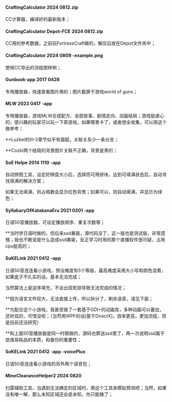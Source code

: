 #### CraftingCalculator 2024 0812.zip

CC计算器，编译好的最新版本；

#### CraftingCalculator Depot-FCE 2024 0812.zip

CC用的参考数据，之前玩FortressCraft做的，解压后放在Depot文件夹中；

#### CraftingCalculator 2024 0809 -example.png

使用CC导出的流程图样例；

#### Gunbook-app 2017 0428

专用播放器，快速查看图片用的；图片截屏于游戏world of guns；

#### MLW 2023 0417 -app

专用播放器，游戏MLW合成配方、全部故事、剧情走向、动画结局；游戏挺虐心的，感兴趣的玩家可以玩一下原游戏，如果哪里卡了，或者想全收集，可以用这个做参考；

**Luzbel的III-2章节似乎有猫腻，关联关系少一条分支；

**Cozbi两个结局的背景图片关联不正确，背景是黑的；

#### SoE Helpe 2014 1110 -app

自动拼图工具，设定好棋盘大小后，选择而可用拼块，达到可填满状态后，自动寻找填满的解决方案；

如果无法填满，则占格数会显示红色背景；如果可以，则自动填满，并显示为绿色；

#### SyllabaryOfKatakanaEru 2021 0201 -app

日语50音播放器，可设定播放顺序、重复次数等；

**当时学日语时做的，但后来ssd暴毙，源代码没了，这一版也是测试版，非常遗憾；我也不敢说是什么造成ssd暴毙，反正学习时用的那个直播软件很可疑，占用cpu挺高的；

#### SoKELink 2021 0412 -app

日语50音连连看小游戏，预设难度有5个等级，最高难度采用大小写和颜色混肴，如果底子不扎实的话，基本无法完成；

当然算法上是逆序填充，不会出现死锁导致无法完成的情况；

**因为语言文件较大，无法直接上传，所以拆分了，剩余语音，请见下面；

**为配合这个小游戏，我甚至做了一套基于GDI+的动画库，多种动画可以叠加，还听炫的，可惜没啦；（当然用WPF的话[基于DirectX]，效率更高，更加流程，但是目前还没研究）

**和上面50音播放器是同一时期做的，源码也葬送ssd里了，再一次说明ssd属于低值易耗品的本质，和备份的重要性；

#### SoKELink 2021 0412 -app -voicePlus

日语50音连连看小游戏的另外两个语音包；

#### MineClearanceHelper2 2024 0820

扫雷辅助工具，当遇到无法确定的区域时，用这个工具来模拟预测吧；当然，如果没有唯一解，那么未知区域还会是未知，你只能赌了；

